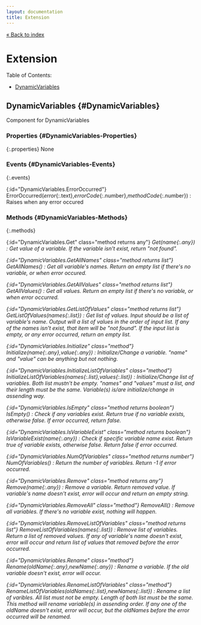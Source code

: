 ```yaml
---
layout: documentation
title: Extension
---
```


[&laquo; Back to index](index.html)
# Extension

Table of Contents:

* [DynamicVariables](#DynamicVariables)

## DynamicVariables  {#DynamicVariables}

Component for DynamicVariables



### Properties  {#DynamicVariables-Properties}

{:.properties}
None


### Events  {#DynamicVariables-Events}

{:.events}

{:id="DynamicVariables.ErrorOccurred"} ErrorOccurred(*error*{:.text},*errorCode*{:.number},*methodCode*{:.number})
: Raises when any error occured

### Methods  {#DynamicVariables-Methods}

{:.methods}

{:id="DynamicVariables.Get" class="method returns any"} <i/> Get(*name*{:.any})
: Get value of a variable. If the variable isn't exist, return "not found".

{:id="DynamicVariables.GetAllNames" class="method returns list"} <i/> GetAllNames()
: Get all variable's names. Return an empty list if there's no variable, or when error occured.

{:id="DynamicVariables.GetAllValues" class="method returns list"} <i/> GetAllValues()
: Get all values. Return an empty list if there's no variable, or when error occurred.

{:id="DynamicVariables.GetListOfValues" class="method returns list"} <i/> GetListOfValues(*names*{:.list})
: Get list of values. Input should be a list of variable's name. Output will a list of values in the order of input list. If any of the names isn't exist, that item will be "not found". If the input list is empty, or any error occurred, return an empty list.

{:id="DynamicVariables.Initialize" class="method"} <i/> Initialize(*name*{:.any},*value*{:.any})
: Initialize/Change a variable. "name" and "value" can be anything but not nothing.

{:id="DynamicVariables.InitializeListOfVariables" class="method"} <i/> InitializeListOfVariables(*names*{:.list},*values*{:.list})
: Initialize/Change list of variables. Both list mustn't be empty. "names" and "values" must a list, and their length must be the same. Variable(s) is/are initialize/change in assending way.

{:id="DynamicVariables.IsEmpty" class="method returns boolean"} <i/> IsEmpty()
: Check if any variables exist. Return true if no variable exists, otherwise false. If error occurred, return false.

{:id="DynamicVariables.IsVariableExist" class="method returns boolean"} <i/> IsVariableExist(*name*{:.any})
: Check if specific variable name exist. Return true of variable exists, otherwise false. Return false if error occurred.

{:id="DynamicVariables.NumOfVariables" class="method returns number"} <i/> NumOfVariables()
: Return the number of variables. Return -1 if error occurred.

{:id="DynamicVariables.Remove" class="method returns any"} <i/> Remove(*name*{:.any})
: Remove a variable. Return removed value. If variable's name doesn't exist, error will occur and return an empty string.

{:id="DynamicVariables.RemoveAll" class="method"} <i/> RemoveAll()
: Remove all variables. If there's no variable exist, nothing will happen.

{:id="DynamicVariables.RemoveListOfVariables" class="method returns list"} <i/> RemoveListOfVariables(*names*{:.list})
: Remove list of variables. Return a list of removed values. If any of variable's name doesn't exist, error will occur and return list of values that removed before the error occurred.

{:id="DynamicVariables.Rename" class="method"} <i/> Rename(*oldName*{:.any},*newName*{:.any})
: Rename a variable. If the old variable doesn't exist, error will occur.

{:id="DynamicVariables.RenameListOfVariables" class="method"} <i/> RenameListOfVariables(*oldNames*{:.list},*newNames*{:.list})
: Rename a list of varibles. All list must not be empty. Length of both list must be the same. This method will rename variable(s) in assending order. If any one of the oldName doesn't exist, error will occur, but the oldNames before the error occurred will be renamed.
